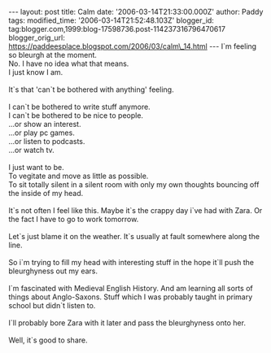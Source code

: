 \-\-- layout: post title: Calm date: \'2006-03-14T21:33:00.000Z\'
author: Paddy tags: modified\_time: \'2006-03-14T21:52:48.103Z\'
blogger\_id: tag:blogger.com,1999:blog-17598736.post-114237316796470617
blogger\_orig\_url:
https://paddeesplace.blogspot.com/2006/03/calm\_14.html \-\-- I\`m
feeling so bleurgh at the moment.\
No. I have no idea what that means.\
I just know I am.\
\
It\`s that \'can\`t be bothered with anything\' feeling.\
\
I can\`t be bothered to write stuff anymore.\
I can\`t be bothered to be nice to people.\
\...or show an interest.\
\...or play pc games.\
\...or listen to podcasts.\
\...or watch tv.\
\
I just want to be.\
To vegitate and move as little as possible.\
To sit totally silent in a silent room with only my own thoughts
bouncing off the inside of my head.\
\
It\`s not often I feel like this. Maybe it\`s the crappy day i\`ve had
with Zara. Or the fact I have to go to work tomorrow.\
\
Let\`s just blame it on the weather. It\`s usually at fault somewhere
along the line.\
\
So i\`m trying to fill my head with interesting stuff in the hope it\`ll
push the bleurghyness out my ears.\
\
I\`m fascinated with Medieval English History. And am learning all sorts
of things about Anglo-Saxons. Stuff which I was probably taught in
primary school but didn\`t listen to.\
\
I\`ll probably bore Zara with it later and pass the bleurghyness onto
her.\
\
Well, it\`s good to share.
